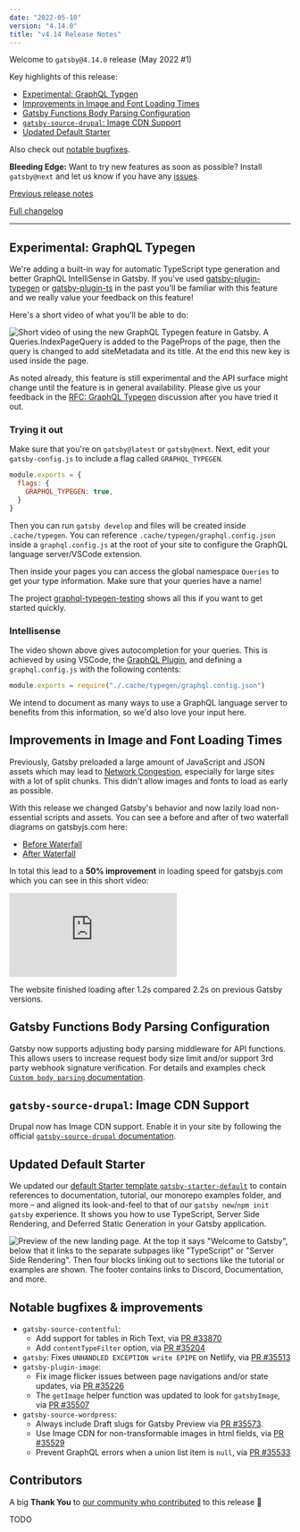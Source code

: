 ```yaml
---
date: "2022-05-10"
version: "4.14.0"
title: "v4.14 Release Notes"
---
```


Welcome to `gatsby@4.14.0` release (May 2022 #1)

Key highlights of this release:

- [Experimental: GraphQL Typgen](#experimental-graphql-typegen)
- [Improvements in Image and Font Loading Times](#improvements-in-image-and-font-loading-times)
- [Gatsby Functions Body Parsing Configuration](#gatsby-functions-body-parsing-configuration)
- [`gatsby-source-drupal`: Image CDN Support](#gatsby-source-drupal-image-cdn-support)
- [Updated Default Starter](#updated-default-starter)

Also check out [notable bugfixes](#notable-bugfixes--improvements).

**Bleeding Edge:** Want to try new features as soon as possible? Install `gatsby@next` and let us know if you have any [issues](https://github.com/gatsbyjs/gatsby/issues).

[Previous release notes](/docs/reference/release-notes/v4.13)

[Full changelog][full-changelog]

---

## Experimental: GraphQL Typegen

We're adding a built-in way for automatic TypeScript type generation and better GraphQL IntelliSense in Gatsby. If you've used [gatsby-plugin-typegen](https://github.com/cometkim/gatsby-plugin-typegen) or [gatsby-plugin-ts](https://github.com/d4rekanguok/gatsby-typescript/tree/master/packages/gatsby-plugin-ts) in the past you'll be familiar with this feature and we really value your feedback on this feature!

Here's a short video of what you'll be able to do:

<img
  alt="Short video of using the new GraphQL Typegen feature in Gatsby. A Queries.IndexPageQuery is added to the PageProps of the page, then the query is changed to add siteMetadata and its title. At the end this new key is used inside the page."
  src="https://user-images.githubusercontent.com/16143594/167390143-9188b688-a903-406a-ba01-2d4b69f32ccf.gif"
  loading="lazy"
/>

As noted already, this feature is still experimental and the API surface might change until the feature is in general availability. Please give us your feedback in the [RFC: GraphQL Typegen](https://github.com/gatsbyjs/gatsby/discussions/35420) discussion after you have tried it out.

### Trying it out

Make sure that you're on `gatsby@latest` or `gatsby@next`. Next, edit your `gatsby-config.js` to include a flag called `GRAPHQL_TYPEGEN`.

```js:title=gatsby-config.js
module.exports = {
  flags: {
    GRAPHQL_TYPEGEN: true,
  }
}
```

Then you can run `gatsby develop` and files will be created inside `.cache/typegen`. You can reference `.cache/typegen/graphql.config.json` inside a `graphql.config.js` at the root of your site to configure the GraphQL language server/VSCode extension.

Then inside your pages you can access the global namespace `Queries` to get your type information. Make sure that your queries have a name!

The project [graphql-typegen-testing](https://github.com/LekoArts/graphql-typegen-testing) shows all this if you want to get started quickly.

### Intellisense

The video shown above gives autocompletion for your queries. This is achieved by using VSCode, the [GraphQL Plugin](https://marketplace.visualstudio.com/items?itemName=GraphQL.vscode-graphql), and defining a `graphql.config.js` with the following contents:

```js:title=graphql.config.js
module.exports = require("./.cache/typegen/graphql.config.json")
```

We intend to document as many ways to use a GraphQL language server to benefits from this information, so we'd also love your input here.

## Improvements in Image and Font Loading Times

Previously, Gatsby preloaded a large amount of JavaScript and JSON assets which may lead to [Network Congestion](https://en.wikipedia.org/wiki/Network_congestion), especially for large sites with a lot of split chunks. This didn't allow images and fonts to load as early as possible.

With this release we changed Gatsby's behavior and now lazily load non-essential scripts and assets. You can see a before and after of two waterfall diagrams on gatsbyjs.com here:

- [Before Waterfall](https://www.webpagetest.org/waterfall.php?test=220508_BiDcFP_3BM&run=4&cached=&step=1)
- [After Waterfall](https://www.webpagetest.org/waterfall.php?test=220509_BiDcPV_A4X&run=2&cached=&step=1)

In total this lead to a **50% improvement** in loading speed for gatsbyjs.com which you can see in this short video:

![Comparison of before and after this change on gatsbyjs.com. The left side shows "Now", the right one "Before". Both videos show how the hero section of gatsbyjs.com is loaded, below it a number showing the time in seconds is placed.](https://www.webpagetest.org/video/video.php?tests=220509_BiDcPV_A4X-l:Now-r:3,220508_BiDcFP_3BM-l:Before-r:4&bg=ffffff&text=222222&end=visual&format=gif)

The website finished loading after 1.2s compared 2.2s on previous Gatsby versions.

## Gatsby Functions Body Parsing Configuration

Gatsby now supports adjusting body parsing middleware for API functions. This allows users to increase request body size limit and/or support 3rd party webhook signature verification. For details and examples check [`Custom body parsing` documentation](/docs/reference/functions/middleware-and-helpers/#custom-body-parsing).

## `gatsby-source-drupal`: Image CDN Support

Drupal now has Image CDN support. Enable it in your site by following the official [`gatsby-source-drupal` documentation](/plugins/gatsby-source-drupal/#gatsby-image-cdn).

## Updated Default Starter

We updated our [default Starter template `gatsby-starter-default`](https://www.gatsbyjs.com/starters/gatsbyjs/gatsby-starter-default/) to contain references to documentation, tutorial, our monorepo examples folder, and more – and aligned its look-and-feel to that of our `gatsby new`/`npm init gatsby` experience. It shows you how to use TypeScript, Server Side Rendering, and Deferred Static Generation in your Gatsby application.

![Preview of the new landing page. At the top it says "Welcome to Gatsby", below that it links to the separate subpages like "TypeScript" or "Server Side Rendering". Then four blocks linking out to sections like the tutorial or examples are shown. The footer contains links to Discord, Documentation, and more.](https://user-images.githubusercontent.com/16143594/167383192-e33e7b23-fa70-4a3f-8238-97f6273cecdc.png)

## Notable bugfixes & improvements

- `gatsby-source-contentful`:
  - Add support for tables in Rich Text, via [PR #33870](https://github.com/gatsbyjs/gatsby/pull/33870)
  - Add `contentTypeFilter` option, via [PR #35204](https://github.com/gatsbyjs/gatsby/pull/35204)
- `gatsby`: Fixes `UNHANDLED EXCEPTION write EPIPE` on Netlify, via [PR #35513](https://github.com/gatsbyjs/gatsby/pull/35513)
- `gatsby-plugin-image`:
  - Fix image flicker issues between page navigations and/or state updates, via [PR #35226](https://github.com/gatsbyjs/gatsby/pull/35226)
  - The `getImage` helper function was updated to look for `gatsbyImage`, via [PR #35507](https://github.com/gatsbyjs/gatsby/pull/35507)
- `gatsby-source-wordpress`:
  - Always include Draft slugs for Gatsby Preview via [PR #35573](https://github.com/gatsbyjs/gatsby/pull/35573).
  - Use Image CDN for non-transformable images in html fields, via [PR #35529](https://github.com/gatsbyjs/gatsby/pull/35529)
  - Prevent GraphQL errors when a union list item is `null`, via [PR #35533](https://github.com/gatsbyjs/gatsby/pull/35533/files)

## Contributors

A big **Thank You** to [our community who contributed][full-changelog] to this release 💜

TODO

[full-changelog]: https://github.com/gatsbyjs/gatsby/compare/gatsby@4.14.0-next.0...gatsby@4.14.0
